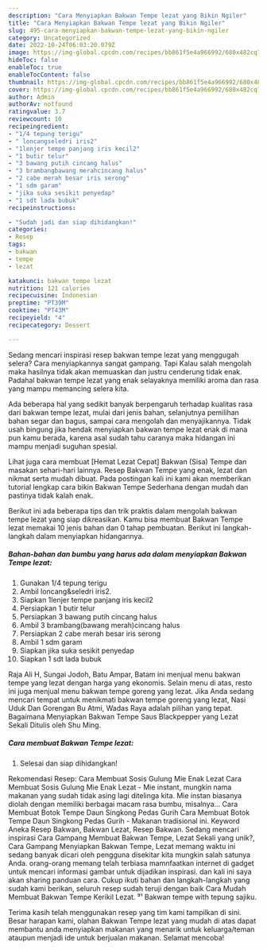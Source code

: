 ```yaml
---
description: "Cara Menyiapkan Bakwan Tempe lezat yang Bikin Ngiler"
title: "Cara Menyiapkan Bakwan Tempe lezat yang Bikin Ngiler"
slug: 495-cara-menyiapkan-bakwan-tempe-lezat-yang-bikin-ngiler
category: Uncategorized
date: 2022-10-24T06:03:20.079Z
image: https://img-global.cpcdn.com/recipes/bb861f5e4a966992/680x482cq70/bakwan-tempe-lezat-foto-resep-utama.jpg
hideToc: false
enableToc: true
enableTocContent: false
thumbnail: https://img-global.cpcdn.com/recipes/bb861f5e4a966992/680x482cq70/bakwan-tempe-lezat-foto-resep-utama.jpg
cover: https://img-global.cpcdn.com/recipes/bb861f5e4a966992/680x482cq70/bakwan-tempe-lezat-foto-resep-utama.jpg
author: Admin
authorAv: notfound
ratingvalue: 3.7
reviewcount: 10
recipeingredient:
- "1/4 tepung terigu"
- " loncangseledri iris2"
- "1lenjer tempe panjang iris kecil2"
- "1 butir telur"
- "3 bawang putih cincang halus"
- "3 brambangbawang merahcincang halus"
- "2 cabe merah besar iris serong"
- "1 sdm garam"
- "jika suka sesikit penyedap"
- "1 sdt lada bubuk"
recipeinstructions:

- "Sudah jadi dan siap dihidangkan!"
categories:
- Resep
tags:
- bakwan
- tempe
- lezat

katakunci: bakwan tempe lezat 
nutrition: 121 calories
recipecuisine: Indonesian
preptime: "PT39M"
cooktime: "PT43M"
recipeyield: "4"
recipecategory: Dessert

---
```



Sedang mencari inspirasi resep bakwan tempe lezat yang menggugah selera? Cara menyiapkannya sangat gampang. Tapi Kalau salah mengolah maka hasilnya tidak akan memuaskan dan justru cenderung tidak enak. Padahal bakwan tempe lezat yang enak selayaknya memiliki aroma dan rasa yang mampu memancing selera kita.


Ada beberapa hal yang sedikit banyak berpengaruh terhadap kualitas rasa dari bakwan tempe lezat, mulai dari jenis bahan, selanjutnya pemilihan bahan segar dan bagus, sampai cara mengolah dan menyajikannya. Tidak usah bingung jika hendak menyiapkan bakwan tempe lezat enak di mana pun kamu berada, karena asal sudah tahu caranya maka hidangan ini mampu menjadi suguhan spesial.

Lihat juga cara membuat [Hemat Lezat Cepat] Bakwan (Sisa) Tempe dan masakan sehari-hari lainnya. Resep Bakwan Tempe yang enak, lezat dan nikmat serta mudah dibuat. Pada postingan kali ini kami akan memberikan tutorial lengkap cara bikin Bakwan Tempe Sederhana dengan mudah dan pastinya tidak kalah enak.


Berikut ini ada beberapa tips dan trik praktis dalam mengolah bakwan tempe lezat yang siap dikreasikan. Kamu bisa membuat Bakwan Tempe lezat memakai 10 jenis bahan dan 0 tahap pembuatan. Berikut ini langkah-langkah dalam menyiapkan hidangannya.

<!--inarticleads1-->

##### Bahan-bahan dan bumbu yang harus ada dalam menyiapkan Bakwan Tempe lezat:

1. Gunakan 1/4 tepung terigu
1. Ambil  loncang&amp;seledri iris2.
1. Siapkan 1lenjer tempe panjang iris kecil2
1. Persiapkan 1 butir telur
1. Persiapkan 3 bawang putih cincang halus
1. Ambil 3 brambang(bawang merah)cincang halus
1. Persiapkan 2 cabe merah besar iris serong
1. Ambil 1 sdm garam
1. Siapkan jika suka sesikit penyedap
1. Siapkan 1 sdt lada bubuk


Raja Ali H, Sungai Jodoh, Batu Ampar, Batam ini menjual menu bakwan tempe yang lezat dengan harga yang ekonomis. Selain menu di atas, resto ini juga menjual menu bakwan tempe goreng yang lezat. Jika Anda sedang mencari tempat untuk menikmati bakwan tempe goreng yang lezat, Nasi Uduk Dan Gorengan Bu Atmi, Wadas Raya adalah pilihan yang tepat. Bagaimana Menyiapkan Bakwan Tempe Saus Blackpepper yang Lezat Sekali Ditulis oleh Shu Ming. 

<!--inarticleads2-->

##### Cara membuat Bakwan Tempe lezat:


1. Selesai dan siap dihidangkan!

Rekomendasi Resep: Cara Membuat Sosis Gulung Mie Enak Lezat Cara Membuat Sosis Gulung Mie Enak Lezat - Mie instant, mungkin nama makanan yang sudah tidak asing lagi ditelinga kita. Mie instan biasanya diolah dengan memiliki berbagai macam rasa bumbu, misalnya… Cara Membuat Botok Tempe Daun Singkong Pedas Gurih Cara Membuat Botok Tempe Daun Singkong Pedas Gurih - Makanan tradisional ini. Keyword Aneka Resep Bakwan, Bakwan Lezat, Resep Bakwan. Sedang mencari inspirasi Cara Gampang Membuat Bakwan Tempe, Lezat Sekali yang unik?, Cara Gampang Menyiapkan Bakwan Tempe, Lezat memang waktu ini sedang banyak dicari oleh pengguna disekitar kita mungkin salah satunya Anda. orang-orang memang telah terbiasa mamnfaatkan internet di gadget untuk mencari informasi gambar untuk dijadikan inspirasi. dan kali ini saya akan sharing panduan cara. Cukup ikuti bahan dan langkah-langkah yang sudah kami berikan, seluruh resep sudah teruji dengan baik Cara Mudah Membuat Bakwan Tempe Kerikil Lezat. ⁹¹ Bakwan tempe with tepung sajiku. 

Terima kasih telah menggunakan resep yang tim kami tampilkan di sini. Besar harapan kami, olahan Bakwan Tempe lezat yang mudah di atas dapat membantu anda menyiapkan makanan yang menarik untuk keluarga/teman ataupun menjadi ide untuk berjualan makanan. Selamat mencoba!
